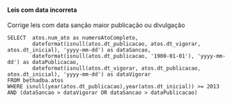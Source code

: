 #### Leis com data incorreta

Corrige leis com data sanção maior publicação ou divulgação

```
SELECT  atos.num_ato as numeroAtoCompleto,
        dateformat(isnull(atos.dt_publicacao, atos.dt_vigorar, atos.dt_inicial), 'yyyy-mm-dd') as dataSancao,
        dateformat(isnull(atos.dt_publicacao, '1900-01-01'), 'yyyy-mm-dd') as dataPublicacao,
        dateformat(isnull(atos.dt_vigorar, atos.dt_publicacao, atos.dt_inicial), 'yyyy-mm-dd') as dataVigorar
FROM bethadba.atos
WHERE isnull(year(atos.dt_publicacao),year(atos.dt_inicial)) >= 2013
AND (dataSancao > dataVigorar OR dataSancao > dataPublicacao)
```